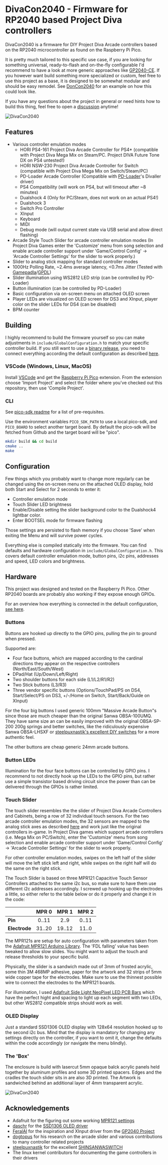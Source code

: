 # DivaCon2040 - Firmware for RP2040 based Project Diva controllers

DivaCon2040 is a firmware for DIY Project Diva Arcade controllers based on the RP2040 microcontroller as found on the Raspberry Pi Pico.

It is pretty much tailored to this specific use case, if you are looking for something universal, ready-to-flash and on-the-fly configurable I'd recommend to have a look at more generic approaches like [GP2040-CE](https://github.com/OpenStickCommunity/GP2040-CE). If you however want build something more specialized or custom, feel free to use this project as a base, it is designed to be somewhat modular and should be easy remodel. See [DonCon2040](https://github.com/ravinrabbid/DonCon2040) for an example on how this could look like.

If you have any questions about the project in general or need hints how to build this thing, feel free to open a [discussion](https://github.com/ravinrabbid/DivaCon2040/discussions) anytime!

![DivaCon2040](assets/controller.jpg)

## Features

- Various controller emulation modes
  - HORI PS4-161 Project Diva Arcade Controller for PS4* (compatible with Project Diva Mega Mix on Steam/PC. Project DIVA Future Tone DX on PS4 untested!)
  - HORI NSW-230 Project Diva Arcade Controller for Switch (compatible with Project Diva Mega Mix on Switch/Steam/PC)
  - PD-Loader Arcade Controller (Compatible with [PD-Loader](https://github.com/PDModdingCommunity/PD-Loader/)'s Divaller driver)
  - PS4 Compatibility (will work on PS4, but will timeout after ~8 minutes)
  - Dualshock 4 (Only for PC/Steam, does not work on an actual PS4!)
  - Dualshock 3
  - Switch Pro Controller
  - XInput
  - Keyboard
  - MIDI
  - Debug mode (will output current state via USB serial and allow direct flashing)
- Arcade Style Touch Slider for arcade controller emulation modes (In Project Diva Games enter the 'Customize' menu from song selection and enable arcade controller support under 'Game/Control Config' -> 'Arcade Controller Settings' for the slider to work properly.)
- Slider to analog stick mapping for standard controller modes
- 1000Hz Polling Rate, ~2.4ms average latency, <0.7ms Jitter (Tested with [Gamepadla](https://github.com/cakama3a/Gamepadla)/[GPDL](https://github.com/cakama3a/GPDL/))
- Slider illumination using WS2812 LED strip (can be controlled by PD-Loader)
- Button illumination (can be controlled by PD-Loader)
- Basic configuration via on-screen menu on attached OLED screen
- Player LEDs are visualized on OLED screen for DS3 and XInput, player color on the slider LEDs for DS4 (can be disabled)
- BPM counter

## Building

I highly recommend to build the firmware yourself so you can make adjustments in `include/GlobalConfiguration.h` to match your specific controller build.
If you still want to use a [binary release](https://github.com/ravinrabbid/DivaCon2040/releases), you need to connect everything according the default configuration as described [here](SCHEMATIC.md).

### VSCode (Windows, Linux, MacOS)

Install [VSCode](https://code.visualstudio.com/) and get the [Raspberry Pi Pico](https://marketplace.visualstudio.com/items?itemName=raspberry-pi.raspberry-pi-pico) extension. From the extension choose 'Import Project' and select the folder where you've checked out this repository, then use 'Compile Project'.

### CLI

See [pico-sdk readme](https://github.com/raspberrypi/pico-sdk/blob/master/README.md#quick-start-your-own-project) for a list of pre-requisites.

Use the environment variables `PICO_SDK_PATH` to use a local pico-sdk, and `PICO_BOARD` to select another target board.
By default the pico-sdk will be fetched from Github and the target board will be "pico".

```sh
mkdir build && cd build
cmake ..
make
```

## Configuration

Few things which you probably want to change more regularly can be changed using the on-screen menu on the attached OLED display, hold both Start and Select for 2 seconds to enter it:

- Controller emulation mode
- Touch Slider LED brightness
- Enable/Disable setting the slider background color to the Dualshock4 lightbar color.
- Enter BOOTSEL mode for firmware flashing

Those settings are persisted to flash memory if you choose 'Save' when exiting the Menu and will survive power cycles.

Everything else is compiled statically into the firmware. You can find defaults and hardware configuration in `include/GlobalConfiguration.h`. This covers default controller emulation mode, button pins, i2c pins, addresses and speed, LED colors and brightness.

## Hardware

This project was designed and tested on the Raspberry Pi Pico. Other RP2040 boards are probably also working if they expose enough GPIOs.

For an overview how everything is connected in the default configuration, [see here](SCHEMATIC.md).

### Buttons

Buttons are hooked up directly to the GPIO pins, pulling the pin to ground when pressed.

Supported are:

- Four face buttons, which are mapped according to the cardinal directions they appear on the respective controllers (North/East/South/West)
- DPad/Hat (Up/Down/Left/Right)
- Two shoulder buttons for each side (L1/L2/R1/R2)
- Two Stick buttons (L3/R3)
- Three vendor specific buttons (Options/TouchPad/PS on DS4, Start/Select/PS on DS3, +/-/Home on Switch, Start/Back/Guide on XInput)

For the four big buttons I used generic 100mm "Massive Arcade Button"s since those are much cheaper than the original Sanwa OBSA-100UMQ.
They have same size an can be easily improved with the original OBSA-SP-200 200g springs and better switches, like the ridiculously expensive Sanwa OBSA-LHSXF or [steelpuxnastik's excellent DIY switches](https://github.com/steelpuxnastik/SHINSANWASWITCH) for a more authentic feel.

The other buttons are cheap generic 24mm arcade buttons.

### Button LEDs

Illumination for the four face buttons can be controlled by GPIO pins. I recommend to not directly hook up the LEDs to the GPIO pins, but rather use a simple transistor based driving circuit since the power than can be delivered through the GPIOs is rather limited.

### Touch Slider

The touch slider resembles the the slider of Project Diva Arcade Controllers and Cabinets, being a row of 32 individual touch sensors. For the two arcade controller emulation modes, the 32 sensors are mapped to the analog stick axes as described [here](https://gist.github.com/dogtopus/48ad10409aa4ad5c408e31287623e167) and work just like the original controllers in-game. In Project Diva games which support arcade controllers (i.e. Mega Mix on PC/Switch), enter the 'Customize' menu from song selection and enable arcade controller support under 'Game/Control Config' -> 'Arcade Controller Settings' for the slider to work properly.

For other controller emulation modes, swipes on the left half of the slider will move the left stick left and right, while swipes on the right half will do the same on the right stick.

The Touch Slider is based on three MPR121 Capacitive Touch Sensor Controllers attached to the same i2c bus, so make sure to have them use different i2c addresses accordingly. I screwed up hooking up the electrodes a little, so either refer to the table below or do it properly and change it in the code:

|               | **MPR 0** | **MPR 1** | **MPR 2** |
| ------------- | :-------: | :-------: | :-------: |
| **Pin**       |   0..11   |   2..9    |   0..11   |
| **Electrode** |  31..20   |  19..12   |   11..0   |

The MPR121s are setup for auto configuration with parameters taken from the [Adafruit MPR121 Arduino Library](https://github.com/adafruit/Adafruit_MPR121). The 'FDL falling' value has been tweaked to allow slow slides. You might want to adjust the touch and release thresholds to your specific build.

Physically, the slider is a sandwich made out of 3mm of frosted acrylic, some thin 3M 468MP adhesive, paper for the artwork and 32 strips of 5mm wide copper tape for the electrodes. Make sure to use the thinnest possible wire to connect the electrodes to the MPR121 boards.

For illumination, I used [Adafruit Side Light NeoPixel LED PCB Bars](https://www.adafruit.com/product/3729) which have the perfect hight and spacing to light up each segment with two LEDs, but other WS2812 compatible strips should work as well.

### OLED Display

Just a standard SSD1306 OLED display with 128x64 resolution hooked up to the second i2c bus. Mind that the display is mandatory for changing any settings directly on the controller, if you want to omit it, change the defaults within the code accordingly (or navigate the menu blindly).

### The 'Box'

The enclosure is build with lasercut 5mm opaque balck acrylic panels held together by aluminum profiles and some 3D printed spacers.
Edges and the cradles the touch slider sits in are also 3D printed. The Artwork is sandwiched behind an additional layer of 4mm transparent acrylic.

![DivaCon2040](assets/inside.jpg)

## Acknowledgements

- Adafruit for the figuring out some working [MPR121 settings](https://github.com/adafruit/Adafruit_MPR121)
- [daschr](https://github.com/daschr) for the [SSD1306 OLED driver](https://github.com/daschr/pico-ssd1306)
- [FeralAI](https://github.com/FeralAI) for the inspiration and XInput driver from the [GP2040 Project](https://github.com/FeralAI/GP2040)
- [dogtopus](https://github.com/dogtopus) for his research on the arcade slider and various contributions to many controller related projects
- [steelpuxnastik](https://github.com/steelpuxnastik) for the excellent [SHINSANWASWITCH](https://github.com/steelpuxnastik/SHINSANWASWITCH)
- The linux kernel contributors for documenting the game controllers in their drivers
